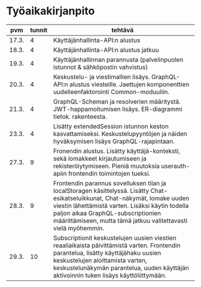 # Työaikakirjanpito

| pvm | tunnit | tehtävä |
| --- | ------ | ------- |
|17.3.| 4 | Käyttäjänhallinta-API:n alustus |
|18.3.| 4 | Käyttäjänhallinta-API:n alustus jatkuu|
|19.3.| 4 |  Käyttäjänhallinnan parannusta (palvelinpuolen istunnot & sähköpostin vahvistus) |
|20.3.| 4 | Keskustelu- ja viestimallien lisäys. GraphQL-API:n alustus viesteille. Jaettujen komponenttien uudelleenfaktorointi Common-moduuliin.|
|21.3.| 4 | GraphQL-Scheman ja resolverien määritystä. JWT-happamoitumisen lisäys. ER-diagrammi tietok. rakenteesta.|
|23.3.| 4 | Lisätty extendedSession istunnon keston kasvattamiseksi. Keskustelupyyntöjen ja näiden hyväksymisen lisäys GraphQL-rajapintaan.|
|27.3.| 9 | Fronendin alustus. Lisätty käyttäjä-konteksti, sekä lomakkeet kirjautumiseen ja rekisteröiytymiseen. Pieniä muutoksia userauth-apiin frontendin toimintojen tueksi.|
|28.3.| 9 | Frontendin parannus sovelluksen tilan ja localStoragen käsittelyssä. Lisätty Chat-esikatseluikkunat, Chat-näkymät, lomake uuden viestin lähettämistä varten. Lisäksi käytin todella paljon aikaa GraphQL-subscriptionien määrittämiseen, mutta tämä jatkuu valitettavasti vielä myöhemmin.|
|29.3.| 10 | Subscriptionit keskustelujen uusien viestien reaaliaikaista päivittämistä varten. Frontendin parantelua, lisätty käyttäjähaku uusien keskustelujen aloittamista varten, keskustelunäkymän parantelua, uuden käyttäjän aktivoinnin tuken lisäys käyttöliittymään.|